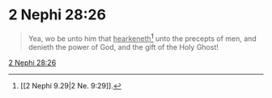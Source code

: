 # 2 Nephi 28:26

> Yea, wo be unto him that <u>hearkeneth</u>[^a] unto the precepts of men, and denieth the power of God, and the gift of the Holy Ghost!

[2 Nephi 28:26](https://www.churchofjesuschrist.org/study/scriptures/bofm/2-ne/28?lang=eng&id=p26#p26)


[^a]: [[2 Nephi 9.29|2 Ne. 9:29]].  
